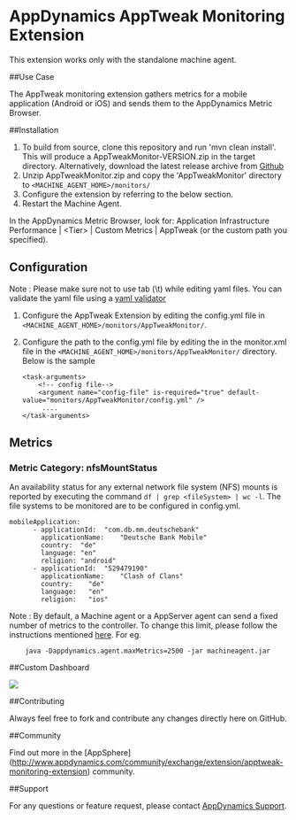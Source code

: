 # AppDynamics AppTweak Monitoring Extension

This extension works only with the standalone machine agent.

##Use Case

The AppTweak monitoring extension gathers metrics for a mobile application (Android or iOS) and sends them to the AppDynamics Metric Browser.


##Installation

1. To build from source, clone this repository and run 'mvn clean install'. This will produce a AppTweakMonitor-VERSION.zip in the target directory. Alternatively, download the latest release archive from [Github](https://github.com/Appdynamics/apptweak-monitoring-extension/releases)
2. Unzip AppTweakMonitor.zip and copy the 'AppTweakMonitor' directory to `<MACHINE_AGENT_HOME>/monitors/`
3. Configure the extension by referring to the below section.
4. Restart the Machine Agent. 
 
In the AppDynamics Metric Browser, look for: Application Infrastructure Performance  | \<Tier\> | Custom Metrics | AppTweak (or the custom path you specified).


## Configuration

Note : Please make sure not to use tab (\t) while editing yaml files. You can validate the yaml file using a [yaml validator](http://yamllint.com/)

1. Configure the AppTweak Extension by editing the config.yml file in `<MACHINE_AGENT_HOME>/monitors/AppTweakMonitor/`.
2. Configure the path to the config.yml file by editing the <task-arguments> in the monitor.xml file in the `<MACHINE_AGENT_HOME>/monitors/AppTweakMonitor/` directory. Below is the sample

     ```
     <task-arguments>
         <!-- config file-->
         <argument name="config-file" is-required="true" default-value="monitors/AppTweakMonitor/config.yml" />
          ....
     </task-arguments>
    ```

## Metrics
### Metric Category: nfsMountStatus
An availability status for any external network file system (NFS) mounts is reported by executing the command `df | grep <fileSystem> | wc -l`.
The file systems to be monitored are to be configured in config.yml. 
```
mobileApplication:
      - applicationId:  "com.db.mm.deutschebank"
        applicationName:    "Deutsche Bank Mobile"
        country:  "de"
        language: "en"
        religion: "android"
      - applicationId:  "529479190"
        applicationName:    "Clash of Clans"
        country:    "de"
        language:   "en"
        religion:   "ios"
```

Note : By default, a Machine agent or a AppServer agent can send a fixed number of metrics to the controller. To change this limit, please follow the instructions mentioned [here](http://docs.appdynamics.com/display/PRO14S/Metrics+Limits).
For eg.
```
    java -Dappdynamics.agent.maxMetrics=2500 -jar machineagent.jar
```

##Custom Dashboard

![](https://github.com/Appdynamics/apptweak-monitoring-extension/blob/master/GooglePlayStore.png?raw=true)

##Contributing

Always feel free to fork and contribute any changes directly here on GitHub.

##Community

Find out more in the [AppSphere] (http://www.appdynamics.com/community/exchange/extension/apptweak-monitoring-extension) community.

##Support

For any questions or feature request, please contact [AppDynamics Support](mailto:help@appdynamics.com).


